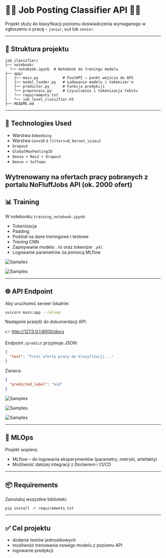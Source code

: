 # 👨‍💻 Job Posting Classifier API 👨‍💻

Projekt służy do klasyfikacji poziomu doświadczenia wymaganego w ogłoszeniu o pracę – `junior`, `mid` lub `senior`.

---

## 🔧 Struktura projektu

```
job_classifier/
├── notebook/
  └── notebook.ipynb  # Notebook do treningu modelu
├── app/
│   ├── main.py           # FastAPI – punkt wejścia do API
│   ├── model_loader.py   # Ładowanie modelu i tokenizer'a
│   ├── predictor.py      # Funkcja predykcji
│   └── preprocess.py     # Czyszczenie i tokenizacja tekstu
│   └── requirements.txt
│   └── job_level_classifier.h5
├── README.md
```

---

## 🚀 Technologies Used

- Warstwa `Embedding`
- Warstwa `Conv1D` z `filters=8`, `kernel_size=2`
- `Dropout`
- `GlobalMaxPooling1D`
- `Dense + ReLU + Dropout`
- `Dense + Softmax`

Wytrenowany na ofertach pracy pobranych z portalu NoFluffJobs API (ok. 2000 ofert)
---

## 📊 Training

W notebooku `training_notebook.ipynb`:

- Tokenizacja
- Padding
- Podział na dane treningowe i testowe
- Trening CNN
- Zapisywanie modelu `.h5` oraz tokenizer `.pkl`
- Logowanie parametrów za pomocą MLflow

![Samples](https://kocotmeble.com/wp-content/uploads/2025/07/newplot-2.png)

![Samples](https://kocotmeble.com/wp-content/uploads/2025/07/newplot-3.png)


---

## 🌐 API Endpoint

Aby uruchomić serwer lokalnie:

```bash
uvicorn main:app --reload
```

Następnie przejdź do dokumentacji API:

👉 http://127.0.0.1:8000/docs

Endpoint `/predict` przyjmuje JSON:

```json
{
  "text": "Treść oferty pracy do klasyfikacji..."
}
```

Zwraca:

```json
{
  "predicted_label": "mid"
}
```
![Samples](https://kocotmeble.com/wp-content/uploads/2025/07/oferta.jpg)

![Samples](https://kocotmeble.com/wp-content/uploads/2025/07/api1.jpg)

![Samples](https://kocotmeble.com/wp-content/uploads/2025/07/api2.jpg)

---

## 🧪 MLOps

Projekt wspiera:

- MLflow – do logowania eksperymentów (parametry, metryki, artefakty)
- Możliwość dalszej integracji z Dockerem i CI/CD


---

## 📦 Requirements

Zainstaluj wszystkie biblioteki:

```
pip install -r requirements.txt
```

---

## ✅ Cel projektu

- dodanie testów jednostkowych
- możliwość trenowania nowego modelu z poziomu API
- logowanie predykcji
